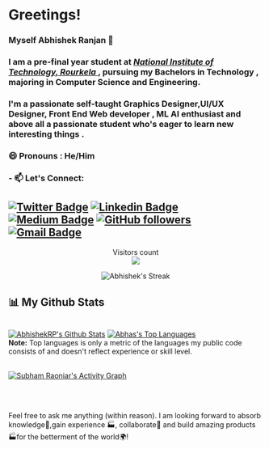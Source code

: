 #  Greetings!
###  Myself Abhishek Ranjan 👋

### I am a pre-final year student at [ *National Institute of Technology, Rourkela* ](https://www.nitrkl.ac.in/) , pursuing my Bachelors in Technology , majoring  in Computer Science and Engineering.
### I'm a passionate self-taught Graphics Designer,UI/UX Designer, Front End Web developer , ML AI enthusiast and above all a passionate student who's eager to learn new interesting things .
### 😄 Pronouns :  He/Him


### - 📫 Let's Connect:
<!--   - E-Mail : [aviranjan444@gmail.com](mailto:aviranjan444@gmail.com)
  - LinkedIn : [Abhishek Ranjan](https://www.linkedin.com/in/abhishek-ranjan-2002/)
  - Instagram : [Abhishek Ranjan](https://www.instagram.com/___abhis._/) -->
  [![Twitter Badge](https://img.shields.io/badge/-@AbhishekRanjan-1ca0f1?style=flat-square&labelColor=1ca0f1&logo=twitter&logoColor=white&link=https://twitter.com/abhishek_rp2002)](https://twitter.com/abhishek_rp2002) [![Linkedin Badge](https://img.shields.io/badge/-@AbhishekRanjan-blue?style=flat-square&logo=Linkedin&logoColor=white&link=https://www.linkedin.com/in/abhishek-ranjan-2002/)](https://www.linkedin.com/in/abhishek-ranjan-2002/) [![Medium Badge](https://img.shields.io/badge/-@Abhishek-03a57a?style=flat-square&labelColor=000000&logo=Medium&link=https://medium.com/@aviranjan2121/)](https://medium.com/@aviranjan2121)
[![GitHub followers](https://img.shields.io/github/followers/AbhishekRP2002?label=Follow&style=social)](https://github.com/AbhishekRP2002/?tab=follow)
[![Gmail Badge](https://img.shields.io/badge/-aviranjan444@gmail.com-c14438?style=flat-square&logo=Gmail&logoColor=white&link=mailto:aviranjan444@gmail.com)](mailto:aviranjan444@gmail.com)
---

  
<p align="center"> 
  Visitors count<br>
  <img src="https://profile-counter.glitch.me/AbhishekRP2002/count.svg" />
 </p>
<p align="center">
        <img title="🔥 Get streak stats for your profile at git.io/streak-stats" alt="Abhishek's Streak" src="https://github-readme-streak-stats.herokuapp.com/?user=AbhishekRP2002&theme=black-ice&hide_border=true&stroke=0000&background=060A0CD0"/>
</p>

## 📊 My Github Stats

  <br/>
    <a href="https://github.com/AbhishekRP2002"><img alt="AbhishekRP's Github Stats" src="https://github-readme-stats.vercel.app/api?username=AbhishekRP2002&show_icons=true&count_private=true&theme=react&hide_border=true&bg_color=0D1117" /></a>
  <a href="https://github.com/Abhas-15"><img alt="Abhas's Top Languages" src="https://github-readme-stats.vercel.app/api/top-langs/?username=AbhishekRP2002&langs_count=8&count_private=true&layout=compact&theme=react&hide_border=true&bg_color=0D1117" /></a>
  <br/>
  <b>Note:</b> Top languages is only a metric of the languages my public code consists of and doesn't reflect experience or skill level.


<br/>
<br/>

<a href="https://github.com/AbhishekRP2002github-readme-activity-graph"><img alt="Subham Raoniar's Activity Graph" src="https://activity-graph.herokuapp.com/graph?username=AbhishekRP2002&bg_color=0D1117&color=5BCDEC&line=5BCDEC&point=FFFFFF&hide_border=true" /></a>

<br/>
<br/>

 Feel free to ask me anything (within reason). I am looking forward to absorb knowledge🧠,gain experience 🏭, collaborate🤝 and build amazing products 🏭for the betterment of the world🌍!
